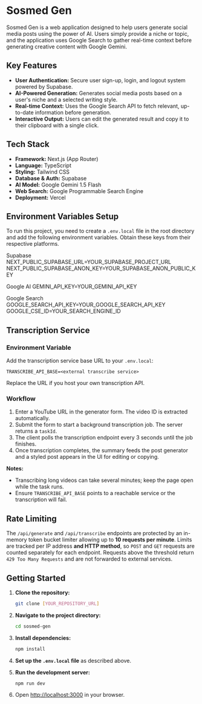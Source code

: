 # Sosmed Gen

Sosmed Gen is a web application designed to help users generate social media posts using the power of AI. Users simply provide a niche or topic, and the application uses Google Search to gather real-time context before generating creative content with Google Gemini.

## Key Features

* **User Authentication:** Secure user sign-up, login, and logout system powered by Supabase.
* **AI-Powered Generation:** Generates social media posts based on a user's niche and a selected writing style.
* **Real-time Context:** Uses the Google Search API to fetch relevant, up-to-date information before generation.
* **Interactive Output:** Users can edit the generated result and copy it to their clipboard with a single click.

## Tech Stack

* **Framework:** Next.js (App Router)
* **Language:** TypeScript
* **Styling:** Tailwind CSS
* **Database & Auth:** Supabase
* **AI Model:** Google Gemini 1.5 Flash
* **Web Search:** Google Programmable Search Engine
* **Deployment:** Vercel

## Environment Variables Setup

To run this project, you need to create a `.env.local` file in the root directory and add the following environment variables. Obtain these keys from their respective platforms.

Supabase
NEXT_PUBLIC_SUPABASE_URL=YOUR_SUPABASE_PROJECT_URL
NEXT_PUBLIC_SUPABASE_ANON_KEY=YOUR_SUPABASE_ANON_PUBLIC_KEY

Google AI
GEMINI_API_KEY=YOUR_GEMINI_API_KEY

Google Search
GOOGLE_SEARCH_API_KEY=YOUR_GOOGLE_SEARCH_API_KEY
GOOGLE_CSE_ID=YOUR_SEARCH_ENGINE_ID


## Transcription Service

### Environment Variable

Add the transcription service base URL to your `.env.local`:

```
TRANSCRIBE_API_BASE=<external transcribe service>
```

Replace the URL if you host your own transcription API.

### Workflow

1. Enter a YouTube URL in the generator form. The video ID is extracted automatically.
2. Submit the form to start a background transcription job. The server returns a `taskId`.
3. The client polls the transcription endpoint every 3 seconds until the job finishes.
4. Once transcription completes, the summary feeds the post generator and a styled post appears in the UI for editing or copying.

**Notes:**

- Transcribing long videos can take several minutes; keep the page open while the task runs.
- Ensure `TRANSCRIBE_API_BASE` points to a reachable service or the transcription will fail.

## Rate Limiting

The `/api/generate` and `/api/transcribe` endpoints are protected by an in-memory token bucket limiter allowing up to **10 requests per minute**. Limits are tracked per IP address **and HTTP method**, so `POST` and `GET` requests are counted separately for each endpoint. Requests above the threshold return `429 Too Many Requests` and are not forwarded to external services.

## Getting Started

1.  **Clone the repository:**
    ```bash
    git clone [YOUR_REPOSITORY_URL]
    ```

2.  **Navigate to the project directory:**
    ```bash
    cd sosmed-gen
    ```

3.  **Install dependencies:**
    ```bash
    npm install
    ```

4.  **Set up the `.env.local` file** as described above.

5.  **Run the development server:**
    ```bash
    npm run dev
    ```

6.  Open [http://localhost:3000](http://localhost:3000) in your browser.
